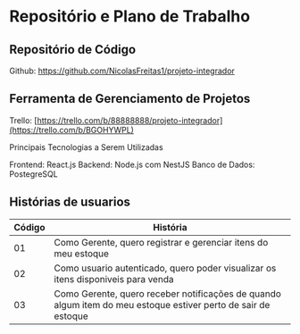 # Repositório e Plano de Trabalho

## Repositório de Código 

Github: https://github.com/NicolasFreitas1/projeto-integrador

## Ferramenta de Gerenciamento de Projetos
Trello: [https://trello.com/b/88888888/projeto-integrador](https://trello.com/b/BGOHYWPL)

Principais Tecnologias a Serem Utilizadas

Frontend: React.js
Backend: Node.js com NestJS
Banco de Dados: PostegreSQL

## Histórias de usuarios

| Código | História |
| -------- | ----- |
| 01       | Como Gerente, quero registrar e gerenciar itens do meu estoque |
| 02       | Como usuario autenticado, quero poder visualizar os itens disponiveis para venda |        
| 03       | Como Gerente, quero receber notificações de quando algum item do meu estoque estiver perto de sair de estoque | 

